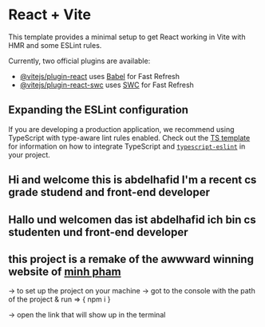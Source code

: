 # React + Vite

This template provides a minimal setup to get React working in Vite with HMR and some ESLint rules.

Currently, two official plugins are available:

- [@vitejs/plugin-react](https://github.com/vitejs/vite-plugin-react/blob/main/packages/plugin-react) uses [Babel](https://babeljs.io/) for Fast Refresh
- [@vitejs/plugin-react-swc](https://github.com/vitejs/vite-plugin-react/blob/main/packages/plugin-react-swc) uses [SWC](https://swc.rs/) for Fast Refresh

## Expanding the ESLint configuration

If you are developing a production application, we recommend using TypeScript with type-aware lint rules enabled. Check out the [TS template](https://github.com/vitejs/vite/tree/main/packages/create-vite/template-react-ts) for information on how to integrate TypeScript and [`typescript-eslint`](https://typescript-eslint.io) in your project.

## Hi and welcome this is abdelhafid I'm a recent cs grade studend and front-end developer

## Hallo und welcomen das ist abdelhafid ich bin cs studenten und front-end developer

## this project is a remake of the awwward winning website of [minh pham](minhpahm.design)

-> to set up the project on your machine
-> got to the console with the path of the project & run
=> { npm i }

-> open the link that will show up in the terminal
